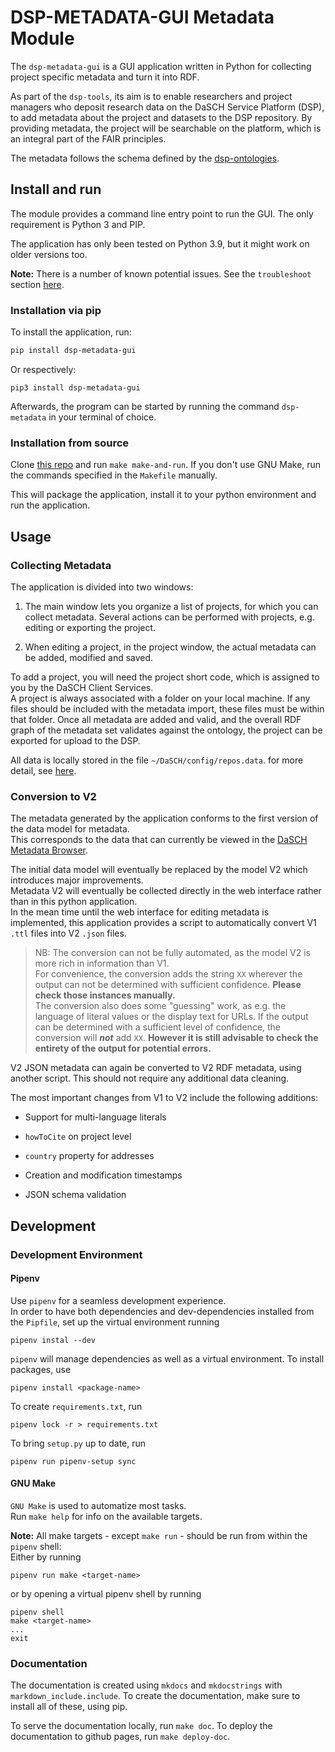 # DSP-METADATA-GUI Metadata Module

The `dsp-metadata-gui` is a GUI application written in Python for collecting project specific metadata and turn it into RDF.

As part of the `dsp-tools`, its aim is to enable researchers and project managers who deposit research data on the DaSCH Service Platform (DSP), to add metadata about the project and datasets to the DSP repository. By providing metadata, the project will be searchable on the platform, which is an integral part of the FAIR principles.

The metadata follows the schema defined by the [dsp-ontologies](https://github.com/dasch-swiss/dsp-ontologies).



## Install and run

The module provides a command line entry point to run the GUI. The only requirement is Python 3 and PIP.

The application has only been tested on Python 3.9, but it might work on older versions too.

__Note:__ There is a number of known potential issues. See the `troubleshoot` section [here](https://dasch-swiss.github.io/dsp-metadata-gui/usage_overview/#troubleshoot).


### Installation via pip

To install the application, run:

```bash
pip install dsp-metadata-gui
```

Or respectively:

```shell
pip3 install dsp-metadata-gui
```

Afterwards, the program can be started by running the command `dsp-metadata` in your terminal of choice.


### Installation from source

Clone [this repo](https://github.com/dasch-swiss/dsp-metadata-gui) and run `make make-and-run`. If you don't use GNU Make, run the commands specified in the `Makefile` manually.

This will package the application, install it to your python environment and run the application.



## Usage

### Collecting Metadata

The application is divided into two windows:

1. The main window lets you organize a list of projects, for which you can collect metadata. Several actions can be performed with projects, e.g. editing or exporting the project.

2. When editing a project, in the project window, the actual metadata can be added, modified and saved.

To add a project, you will need the project short code, which is assigned to you by the DaSCH Client Services.  
A project is always associated with a folder on your local machine. If any files should be included with the metadata import, these files must be within that folder.
Once all metadata are added and valid, and the overall RDF graph of the metadata set validates against the ontology, the project can be exported for upload to the DSP.

All data is locally stored in the file `~/DaSCH/config/repos.data`. for more detail, see [here](https://dasch-swiss.github.io/dsp-metadata-gui/list_view/#local-data-storage).



### Conversion to V2

The metadata generated by the application conforms to the first version of the data model for metadata.  
This corresponds to the data that can currently be viewed in the [DaSCH Metadata Browser](https://meta.dasch.swiss).

The initial data model will eventually be replaced by the model V2 which introduces major improvements.  
Metadata V2 will eventually be collected directly in the web interface rather than in this python application.  
In the mean time until the web interface for editing metadata is implemented, this application provides a script to automatically convert V1 `.ttl` files into V2 `.json` files.

> NB: The conversion can not be fully automated, as the model V2 is more rich in information than V1.  
> For convenience, the conversion adds the string `XX` wherever the output can not be determined with sufficient confidence. __Please check those instances manually.__  
> The conversion also does some "guessing" work, as e.g. the language of literal values or the display text for URLs. If the output can be determined with a sufficient level of confidence, the conversion will ___not___ add `XX`. __However it is still advisable to check the entirety of the output for potential errors.__

V2 JSON metadata can again be converted to V2 RDF metadata, using another script. This should not require any additional data cleaning.

The most important changes from V1 to V2 include the following additions:

- Support for multi-language literals

- `howToCite` on project level

- `country` property for addresses

- Creation and modification timestamps

- JSON schema validation




## Development

### Development Environment

#### Pipenv

Use `pipenv` for a seamless development experience.  
In order to have both dependencies and dev-dependencies installed from the `Pipfile`, set up the virtual environment running
```
pipenv instal --dev
```

`pipenv` will manage dependencies as well as a virtual environment. To install packages, use
```
pipenv install <package-name>
```

To create `requirements.txt`, run 
```
pipenv lock -r > requirements.txt
```

To bring `setup.py` up to date, run
```
pipenv run pipenv-setup sync
```

#### GNU Make

`GNU Make` is used to automatize most tasks.  
Run `make help` for info on the available targets.

__Note:__ All make targets - except `make run` - should be run from within the `pipenv` shell:  
Either by running
```
pipenv run make <target-name>
```
or by opening a virtual pipenv shell by running
```
pipenv shell
make <target-name>
...
exit
```


### Documentation

The documentation is created using `mkdocs` and `mkdocstrings` with `markdown_include.include`. To create the documentation, make sure to install all of these, using pip.

To serve the documentation locally, run `make doc`. To deploy the documentation to github pages, run `make deploy-doc`.


